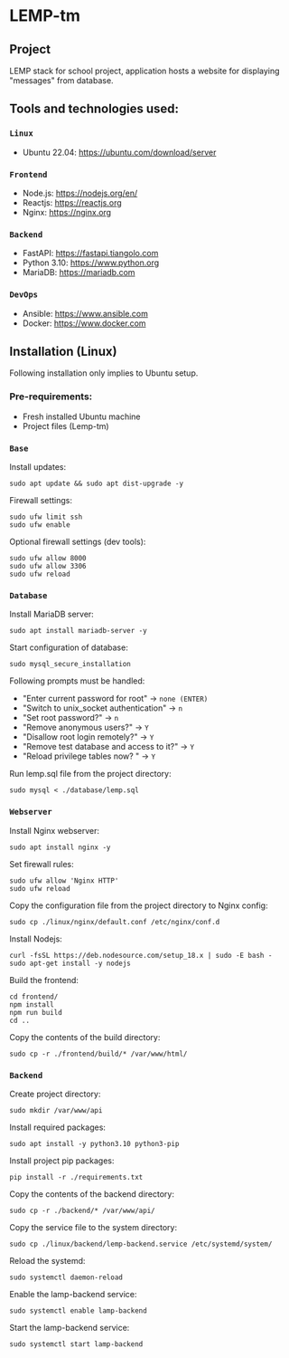 # LEMP-tm

## Project
LEMP stack for school project, application hosts a website for displaying "messages" from database.

## Tools and technologies used:
### `Linux`
* Ubuntu 22.04: https://ubuntu.com/download/server
### `Frontend`
* Node.js: https://nodejs.org/en/
* Reactjs: https://reactjs.org
* Nginx: https://nginx.org
### `Backend`
* FastAPI: https://fastapi.tiangolo.com
* Python 3.10: https://www.python.org
* MariaDB: https://mariadb.com
### `DevOps`
* Ansible: https://www.ansible.com
* Docker: https://www.docker.com

## Installation (Linux)
Following installation only implies to Ubuntu setup.
### Pre-requirements:
* Fresh installed Ubuntu machine
* Project files (Lemp-tm)
### `Base`
Install updates:
```console
sudo apt update && sudo apt dist-upgrade -y
```
Firewall settings:
```console
sudo ufw limit ssh
sudo ufw enable
```
Optional firewall settings (dev tools):
```console
sudo ufw allow 8000
sudo ufw allow 3306
sudo ufw reload
```
### `Database`
Install MariaDB server:
```console
sudo apt install mariadb-server -y
```
Start configuration of database:
```console
sudo mysql_secure_installation
```
Following prompts must be handled:
* "Enter current password for root" -> `none (ENTER)`
* "Switch to unix_socket authentication" -> `n`
* "Set root password?" -> `n`
* "Remove anonymous users?" -> `Y`
* "Disallow root login remotely?" -> `Y`
* "Remove test database and access to it?" -> `Y`
* "Reload privilege tables now? " -> `Y`

Run lemp.sql file from the project directory:
```console
sudo mysql < ./database/lemp.sql
```
### `Webserver`
Install Nginx webserver:
```console
sudo apt install nginx -y
```
Set firewall rules:
```console
sudo ufw allow 'Nginx HTTP'
sudo ufw reload
```
Copy the configuration file from the project directory to Nginx config:
```console
sudo cp ./linux/nginx/default.conf /etc/nginx/conf.d
```
Install Nodejs:
```console
curl -fsSL https://deb.nodesource.com/setup_18.x | sudo -E bash -
sudo apt-get install -y nodejs
```
Build the frontend:
```console
cd frontend/
npm install
npm run build
cd ..
```
Copy the contents of the build directory:
```console
sudo cp -r ./frontend/build/* /var/www/html/
```
### `Backend`
Create project directory:
```console
sudo mkdir /var/www/api
```
Install required packages:
```console
sudo apt install -y python3.10 python3-pip
```
Install project pip packages:
```console
pip install -r ./requirements.txt
```
Copy the contents of the backend directory:
```console
sudo cp -r ./backend/* /var/www/api/
```
Copy the service file to the system directory:
```console
sudo cp ./linux/backend/lemp-backend.service /etc/systemd/system/
```
Reload the systemd:
```console
sudo systemctl daemon-reload
```
Enable the lamp-backend service:
```console
sudo systemctl enable lamp-backend
```
Start the lamp-backend service:
```console
sudo systemctl start lamp-backend
```